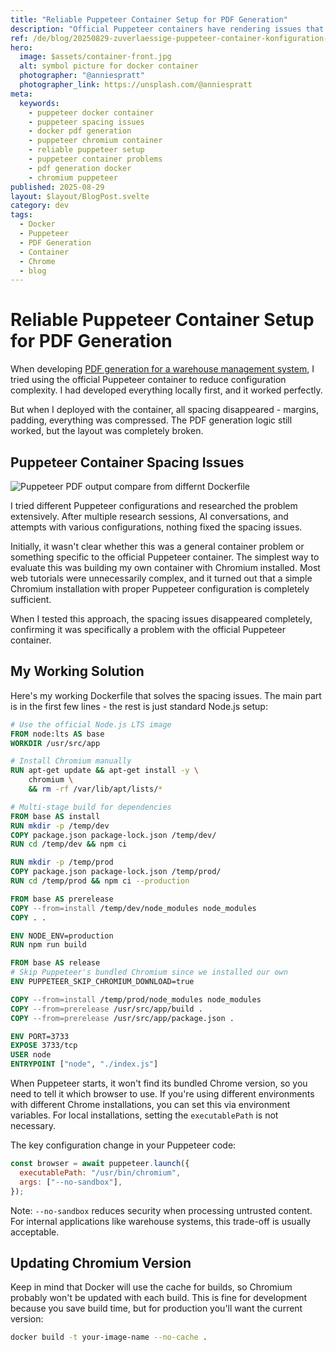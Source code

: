 ```yaml
---
title: "Reliable Puppeteer Container Setup for PDF Generation"
description: "Official Puppeteer containers have rendering issues that break PDF layouts. Here's a working Docker setup with Chromium that gives consistent results for production PDF generation."
ref: /de/blog/20250829-zuverlaessige-puppeteer-container-konfiguration-pdf-generierung
hero:
  image: $assets/container-front.jpg
  alt: symbol picture for docker container
  photographer: "@anniespratt"
  photographer_link: https://unsplash.com/@anniespratt
meta:
  keywords:
    - puppeteer docker container
    - puppeteer spacing issues
    - docker pdf generation
    - puppeteer chromium container
    - reliable puppeteer setup
    - puppeteer container problems
    - pdf generation docker
    - chromium puppeteer
published: 2025-08-29
layout: $layout/BlogPost.svelte
category: dev
tags:
  - Docker
  - Puppeteer
  - PDF Generation
  - Container
  - Chrome
  - blog
---
```


# Reliable Puppeteer Container Setup for PDF Generation

When developing [PDF generation for a warehouse management system](/en/blog/20250805-dynamic-pdf-generation-puppeteer/), I tried using the official Puppeteer container to reduce configuration complexity. I had developed everything locally first, and it worked perfectly.

But when I deployed with the container, all spacing disappeared - margins, padding, everything was compressed. The PDF generation logic still worked, but the layout was completely broken.

## Puppeteer Container Spacing Issues

![Puppeteer PDF output compare from differnt Dockerfile]($assets/puppeteer-pdf-compare-without-spacing.png)

I tried different Puppeteer configurations and researched the problem extensively. After multiple research sessions, AI conversations, and attempts with various configurations, nothing fixed the spacing issues.

Initially, it wasn't clear whether this was a general container problem or something specific to the official Puppeteer container. The simplest way to evaluate this was building my own container with Chromium installed. Most web tutorials were unnecessarily complex, and it turned out that a simple Chromium installation with proper Puppeteer configuration is completely sufficient.

When I tested this approach, the spacing issues disappeared completely, confirming it was specifically a problem with the official Puppeteer container.

## My Working Solution

Here's my working Dockerfile that solves the spacing issues. The main part is in the first few lines - the rest is just standard Node.js setup:

```dockerfile
# Use the official Node.js LTS image
FROM node:lts AS base
WORKDIR /usr/src/app

# Install Chromium manually
RUN apt-get update && apt-get install -y \
    chromium \
    && rm -rf /var/lib/apt/lists/*

# Multi-stage build for dependencies
FROM base AS install
RUN mkdir -p /temp/dev
COPY package.json package-lock.json /temp/dev/
RUN cd /temp/dev && npm ci

RUN mkdir -p /temp/prod
COPY package.json package-lock.json /temp/prod/
RUN cd /temp/prod && npm ci --production

FROM base AS prerelease
COPY --from=install /temp/dev/node_modules node_modules
COPY . .

ENV NODE_ENV=production
RUN npm run build

FROM base AS release
# Skip Puppeteer's bundled Chromium since we installed our own
ENV PUPPETEER_SKIP_CHROMIUM_DOWNLOAD=true

COPY --from=install /temp/prod/node_modules node_modules
COPY --from=prerelease /usr/src/app/build .
COPY --from=prerelease /usr/src/app/package.json .

ENV PORT=3733
EXPOSE 3733/tcp
USER node
ENTRYPOINT ["node", "./index.js"]
```

When Puppeteer starts, it won't find its bundled Chrome version, so you need to tell it which browser to use. If you're using different environments with different Chrome installations, you can set this via environment variables. For local installations, setting the `executablePath` is not necessary.

The key configuration change in your Puppeteer code:

```javascript
const browser = await puppeteer.launch({
  executablePath: "/usr/bin/chromium",
  args: ["--no-sandbox"],
});
```

Note: `--no-sandbox` reduces security when processing untrusted content. For internal applications like warehouse systems, this trade-off is usually acceptable.

## Updating Chromium Version

Keep in mind that Docker will use the cache for builds, so Chromium probably won't be updated with each build. This is fine for development because you save build time, but for production you'll want the current version:

```bash
docker build -t your-image-name --no-cache .
```
